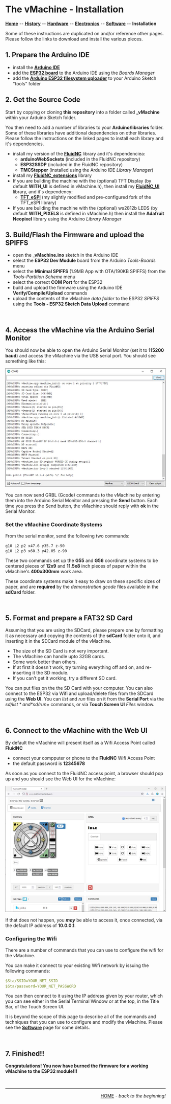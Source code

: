 # The vMachine - Installation

**[Home](readme.md)** --
**[History](history.md)** --
**[Hardware](hardware.md)** --
**[Electronics](electronics.md)** --
**[Software](software.md)** --
**Installation**

Some of these instructions are duplicated on and/or reference other pages.
Please follow the links to download and install the various pieces.

## 1. Prepare the Arduino IDE

- install the [**Arduino IDE**](https://www.arduino.cc/en/software)
- add the [**ESP32 board**](https://docs.espressif.com/projects/arduino-esp32/en/latest/installing.html)
to the Arduino IDE using the *Boards Manager*
- add the [**Arduino ESP32 filesystem uploader**](https://github.com/me-no-dev/arduino-esp32fs-plugin)
to your Arduino Sketch "tools" folder

## 2. Get the Source Code

Start by copying or cloning **this repository** into a folder called **_vMachine**
within your Arduino Sketch folder.

You then need to add a number of libraries to your **Arduino/libraries** folder.
Some of these libraries have additional dependencies on other libraries.
Please follow the instructions on the linked pages to install each library and it's dependencies.

- install my version of the [**FluidNC**](https://github.com/phorton1/Arduino-libraries-FluidNC) library and it's dependenciea:
    - **arduinoWebSockets** (included in the FluidNC repository)
    - **ESP32SSDP** (included in the FluidNC repository)
    - **TMCStepper** (installed using the Arduino IDE *Library Manager*)
- install my [**FluidNC_extensions**](https://github.com/phorton1/Arduino-libraries-FluidNC_extensions) library
- If you are building the machine with the (optional) TFT Display
 (by default **WITH_UI** is defined in vMachine.h),
 then install my [**FluidNC_UI**](https://github.com/phorton1/Arduino-libraries-FluidNC_UI) library, and it's
 dependency:
     - [**TFT_eSPI**](https://github.com/phorton1/Arduino-libraries-TFT_eSPI) (my slightly modified and pre-configured fork of the TFT_eSPI library)
- If you are building the machine with the (optional) ws2812b LEDS
 (by default **WITH_PIXELS** is defined in vMachine.h)
 then install the **Adafruit Neopixel** library using the Arduino *Library Manager*

## 3. Build/Flash the Firmware and upload the SPIFFS

- open the **_vMachine.ino** sketch in the Arduino IDE
- select the **ESP32 Dev Module** board from the Arduino *Tools-Boards* menu
- select the **Minimal SPIFFS** (1.9MB App with OTA/190KB SPIFFS) from the *Tools-Partition Scheme* menu
- select the correct **COM Port** for the ESP32
- build and upload the firmware using the Arduino IDE **Verify/Compile/Upload** commands
- upload the contents of the vMachine *data folder* to the ESP32 *SPIFFS* using the **Tools - ESP32 Sketch Data Upload** command

<br>

## 4. Access the vMachine via the Arduino Serial Monitor

You should now be able to open the Arduino Serial Monitor (set it to **115200 baud**) and access the vMachine
via the USB serial port.  You should see something like this:

![arduino_serial_monitor.jpg](images/arduino_serial_monitor.jpg)

You can now send GRBL (Gcode) commands to the vMachine by entering them into the
Arduino Serial Monitor and pressing the **Send** button.  Each time you press the
Send button, the vMachine should reply with **ok** in the Serial Monitor.

### Set the vMachine Coordinate Systems

From the serial monitor, send the following two commands:

```gcode
g10 L2 p2 x47.6 y35.7 z-90
g10 L2 p3 x60.3 y42.05 z-90
```

These two commands set up the **G55** and **G56** coordinate systems
to be centered pieces of **12x9** and **11.5x8** inch pieces of paper
within the vMachine's **400x300mm** work area.

These coordinate systems make it easy to draw on these specific sizes
of paper, and are **required** by the *demonstration gcode* files available in
the **sdCard** folder.


<br>

## 5. Format and prepare a FAT32 SD Card

Assuming that you are using the SDCard, please prepare one
by formatting it as necessary and copying the contents of
the **sdCard** folder onto it, and inserting it in the
SDCard module of the vMachine.

- The size of the SD Card is not very important.
- The vMachine can handle upto 32GB cards.
- Some work better than others.
- If at first it doesn't work, try turning everything off and
on, and re-inserting it the SD module.
- If you can't get it working, try a different SD card.

You can put files on the the SD Card with your computer. You can also
connect to the ESP32 via Wifi and upload/delete files from the SDCard
using the **Web UI**.   You can *list* and *run* files on it from the
**Serial Port** via the *$sd/list* and *$sd/run=* commands,
or via **Touch Screen UI** *Files* window.


<br>

## 6. Connect to the vMachine with the Web UI

By default the vMachine will present itself as a Wifi Access Point called **FluidNC**

- connect your compputer or phone to the **FluidNC** Wifi Access Point
- the default password is **12345678**

As soon as you connect to the FluidNC access point, a browser should pop up
and you should see the Web UI for the vMachine:

![FluidNC_WebUI.jpg](images/FluidNC_WebUI.jpg)

If that does not happen, you ***may*** be able to access it, once connected,
via the default IP address of **10.0.0.1**.


### Configuring the Wifi

There are a number of commands that you can use to configure the
wifi for the vMachine.

You can make it connect to your
existing Wifi network by issuing the following commands:

```yaml
$Sta/SSID=YOUR_NET_SSID
$Sta/password=YOUR_NET_PASSWORD
```

You can then connect to it using the IP address given by your router,
which you can see either in the Serial Terminal Window or at the
top, in the Title Bar, of the Touch Screen UI.

It is beyond the scope of this page to describe all of the commands
and techniques that you can use to configure and modify the
vMachine.  Please see the **[Software](software.md)** page
for some details.


<br>

## 7. Finished!!

**Congratulations!  You now have burned the firmware for a working
vMachine to the ESP32 module!!!**


<br>
<hr>
<div style="text-align: right">
<a href='readme.md'>HOME</a><i> - back to the beginning!</i>
</div>
